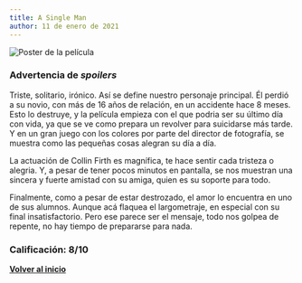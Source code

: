 ```yaml
---
title: A Single Man
author: 11 de enero de 2021
---
```


![](../img/a_single_man.webp "Poster de la película")

### Advertencia de *spoilers*

Triste, solitario, irónico. Así se define nuestro personaje principal.
Él perdió a su novio, con más de 16 años de relación, en un accidente hace 8 meses.
Esto lo destruye, y la película empieza con el que podria ser su último día con vida, ya que se ve como prepara un revolver para suicidarse más tarde.
Y en un gran juego con los colores por parte del director de fotografía, se muestra como las pequeñas cosas alegran su día a día.

La actuación de Collin Firth es magnífica, te hace sentir cada tristeza o alegria.
Y, a pesar de tener pocos minutos en pantalla, se nos muestran una sincera y fuerte amistad con su amiga, quien es su soporte para todo.

Finalmente, como a pesar de estar destrozado, el amor lo encuentra en uno de sus alumnos.
Aunque acá flaquea el largometraje, en especial con su final insatisfactorio.
Pero ese parece ser el mensaje, todo nos golpea de repente, no hay tiempo de prepararse para nada.

### Calificación: 8/10

[**Volver al inicio**](../index.html)
